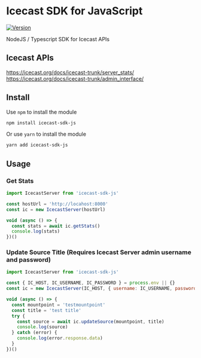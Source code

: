 # Icecast SDK for JavaScript
[![Version](https://img.shields.io/npm/v/icecast-sdk-js.svg)](https://www.npmjs.org/package/icecast-sdk-js)

NodeJS / Typescript SDK for Icecast APIs

## Icecast APIs
https://icecast.org/docs/icecast-trunk/server_stats/ \
https://icecast.org/docs/icecast-trunk/admin_interface/

## Install
Use `npm` to install the module
```bash
npm install icecast-sdk-js
```
Or use `yarn` to install the module
```bash
yarn add icecast-sdk-js
```

## Usage
### Get Stats
```javascript
import IcecastServer from 'icecast-sdk-js'

const hostUrl = 'http://locahost:8000'
const ic = new IcecastServer(hostUrl)

void (async () => {
  const stats = await ic.getStats()
  console.log(stats)
})()
```
  
### Update Source Title (Requires Icecast Server admin username and password)
```javascript
import IcecastServer from 'icecast-sdk-js'

const { IC_HOST, IC_USERNAME, IC_PASSWORD } = process.env || {}
const ic = new IcecastServer(IC_HOST, { username: IC_USERNAME, password: IC_PASSWORD })

void (async () => {
  const mountpoint = 'testmountpoint'
  const title = 'test title'
  try {
    const source = await ic.updateSource(mountpoint, title)
    console.log(source)
  } catch (error) {
    console.log(error.response.data)
  }
})()
```
